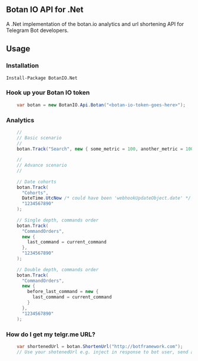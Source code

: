 ## Botan IO API for .Net 

A .Net implementation of the botan.io analytics and url shortening API for Telegram Bot developers.

## Usage

### Installation

    Install-Package BotanIO.Net

### Hook up your Botan IO token

```C#
    var botan = new BotanIO.Api.Botan("<botan-io-token-goes-here>");
```

### Analytics

```C#
    //
    // Basic scenario
    //
    botan.Track("Search", new { some_metric = 100, another_metric = 100 }, "1234567890");
    
    //
    // Advance scenario
    //
    
    // Date cohorts
    botan.Track(
      "Cohorts", 
      DateTime.UtcNow /* could have been 'webhookUpdateObject.date' */,
      "1234567890"
    );
    
    // Single depth, commands order
    botan.Track(
      "CommandOrders",
      new {
        last_command = current_command
      },
      "1234567890"
    );
    
    // Double depth, commands order
    botan.Track(
      "CommandOrders",
      new {
        before_last_command = new {
          last_command = current_command
        }
      },
      "1234567890"
    );
```

### How do I get my telgr.me URL?

```C#
    var shortenedUrl = botan.ShortenUrl("http://botframework.com");
    // Use your shotenedUrl e.g. inject in response to bot user, send as SMS, etc.
```
